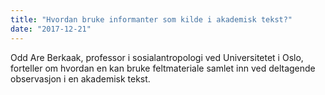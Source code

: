 ```yaml
---
title: "Hvordan bruke informanter som kilde i akademisk tekst?"
date: "2017-12-21"
---
```


Odd Are Berkaak, professor i sosialantropologi ved Universitetet i Oslo, forteller om hvordan en kan bruke feltmateriale samlet inn ved deltagende observasjon i en akademisk tekst.
